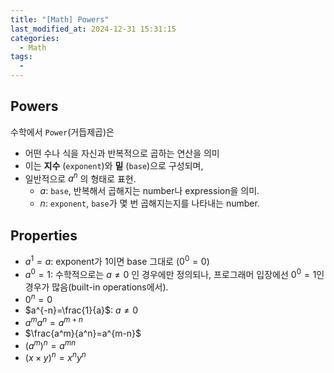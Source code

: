 ```yaml
---
title: "[Math] Powers"
last_modified_at: 2024-12-31 15:31:15
categories:
  - Math
tags:
  - 
---
```


## Powers

수학에서 `Power`(거듭제곱)은 

* 어떤 수나 식을 자신과 반복적으로 곱하는 연산을 의미 
* 이는 **지수** (`exponent`)와 **밑** (`base`)으로 구성되며, 
* 일반적으로 $a^n$ 의 형태로 표현.
    * $a$: `base`, 반복해서 곱해지는 number나 expression을 의미.
    * $n$: `exponent`, `base`가 몇 번 곱해지는지를 나타내는 number.

## Properties

* $a^1=a$: exponent가 1이면 base 그대로 ($0^0= 0$)
* $a^0=1$: 수학적으로는 $a\ne 0$ 인 경우에만 정의되나, 프로그래머 입장에선 $0^0=1$인 경우가 많음(built-in operations에서).
* $0^n=0$
* $a^{-n}=\frac{1}{a}$: $a \ne 0$
* $a^m a^n=a^{m+n}$
* $\frac{a^m}{a^n}=a^{m-n}$
* $(a^m)^n=a^{mn}$
* $(x \times y)^n=x^ny^n$
